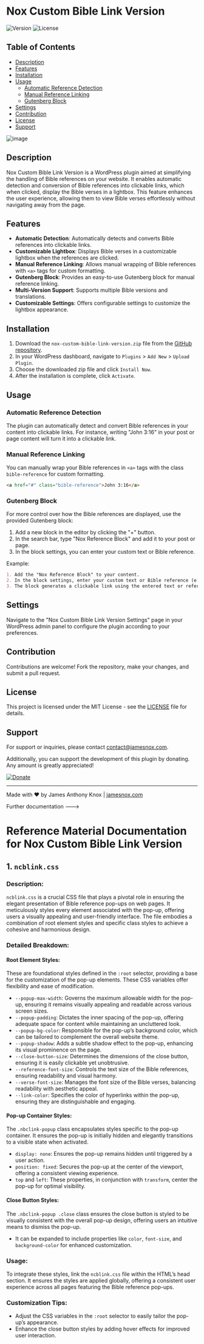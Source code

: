 # Nox Custom Bible Link Version

![Version](https://img.shields.io/badge/version-1.0.0-blue.svg)
![License](https://img.shields.io/badge/license-MIT-green.svg)

## Table of Contents

- [Description](#description)
- [Features](#features)
- [Installation](#installation)
- [Usage](#usage)
  - [Automatic Reference Detection](#automatic-reference-detection)
  - [Manual Reference Linking](#manual-reference-linking)
  - [Gutenberg Block](#gutenberg-block)
- [Settings](#settings)
- [Contribution](#contribution)
- [License](#license)
- [Support](#support)

![image](https://github.com/jamesk9526/Nox-Custom-Bible-Link-Version/assets/93682381/58d4014b-9fbe-41ea-9cb1-9621b7e97055)

## Description

Nox Custom Bible Link Version is a WordPress plugin aimed at simplifying the handling of Bible references on your website. It enables automatic detection and conversion of Bible references into clickable links, which when clicked, display the Bible verses in a lightbox. This feature enhances the user experience, allowing them to view Bible verses effortlessly without navigating away from the page.

## Features

- **Automatic Detection**: Automatically detects and converts Bible references into clickable links.
- **Customizable Lightbox**: Displays Bible verses in a customizable lightbox when the references are clicked.
- **Manual Reference Linking**: Allows manual wrapping of Bible references with `<a>` tags for custom formatting.
- **Gutenberg Block**: Provides an easy-to-use Gutenberg block for manual reference linking.
- **Multi-Version Support**: Supports multiple Bible versions and translations.
- **Customizable Settings**: Offers configurable settings to customize the lightbox appearance.

## Installation

1. Download the `nox-custom-bible-link-version.zip` file from the [GitHub repository](https://github.com/jamesk9526/nox-custom-bible-link).
2. In your WordPress dashboard, navigate to `Plugins` > `Add New` > `Upload Plugin`.
3. Choose the downloaded zip file and click `Install Now`.
4. After the installation is complete, click `Activate`.

## Usage

### Automatic Reference Detection

The plugin can automatically detect and convert Bible references in your content into clickable links. For instance, writing "John 3:16" in your post or page content will turn it into a clickable link.

### Manual Reference Linking

You can manually wrap your Bible references in `<a>` tags with the class `bible-reference` for custom formatting. 
```html
<a href="#" class="bible-reference">John 3:16</a>
```

### Gutenberg Block

For more control over how the Bible references are displayed, use the provided Gutenberg block:
1. Add a new block in the editor by clicking the "+" button.
2. In the search bar, type "Nox Reference Block" and add it to your post or page.
3. In the block settings, you can enter your custom text or Bible reference.

Example:
```markdown
1. Add the "Nox Reference Block" to your content.
2. In the block settings, enter your custom text or Bible reference (e.g., "John 3:16").
3. The block generates a clickable link using the entered text or reference.
```

## Settings

Navigate to the "Nox Custom Bible Link Version Settings" page in your WordPress admin panel to configure the plugin according to your preferences.

## Contribution

Contributions are welcome! Fork the repository, make your changes, and submit a pull request.

## License

This project is licensed under the MIT License - see the [LICENSE](LICENSE) file for details.

## Support

For support or inquiries, please contact [contact@jamesnox.com](mailto:contact@jamesnox.com).

Additionally, you can support the development of this plugin by donating. Any amount is greatly appreciated!

[![Donate](https://www.paypalobjects.com/en_US/i/btn/btn_donate_SM.gif)](https://www.paypal.com/donate?hosted_button_id=6K8ZXLZNRWYDJ)

---

Made with ❤️ by James Anthony Knox | [jamesnox.com](https://jamesnox.com)


Further documentation ---> 

# Reference Material Documentation for Nox Custom Bible Link Version

## 1. `ncblink.css`

### Description:
`ncblink.css` is a crucial CSS file that plays a pivotal role in ensuring the elegant presentation of Bible reference pop-ups on web pages. It meticulously styles every element associated with the pop-up, offering users a visually appealing and user-friendly interface. The file embodies a combination of root element styles and specific class styles to achieve a cohesive and harmonious design.

### Detailed Breakdown:

#### Root Element Styles: 
These are foundational styles defined in the `:root` selector, providing a base for the customization of the pop-up elements. These CSS variables offer flexibility and ease of modification.

- `--popup-max-width`: Governs the maximum allowable width for the pop-up, ensuring it remains visually appealing and readable across various screen sizes.
- `--popup-padding`: Dictates the inner spacing of the pop-up, offering adequate space for content while maintaining an uncluttered look.
- `--popup-bg-color`: Responsible for the pop-up’s background color, which can be tailored to complement the overall website theme.
- `--popup-shadow`: Adds a subtle shadow effect to the pop-up, enhancing its visual prominence on the page.
- `--close-button-size`: Determines the dimensions of the close button, ensuring it is easily clickable yet unobtrusive.
- `--reference-font-size`: Controls the text size of the Bible references, ensuring readability and visual harmony.
- `--verse-font-size`: Manages the font size of the Bible verses, balancing readability with aesthetic appeal.
- `--link-color`: Specifies the color of hyperlinks within the pop-up, ensuring they are distinguishable and engaging.

#### Pop-up Container Styles:
The `.nbclink-popup` class encapsulates styles specific to the pop-up container. It ensures the pop-up is initially hidden and elegantly transitions to a visible state when activated.

- `display: none`: Ensures the pop-up remains hidden until triggered by a user action.
- `position: fixed`: Secures the pop-up at the center of the viewport, offering a consistent viewing experience.
- `top` and `left`: These properties, in conjunction with `transform`, center the pop-up for optimal visibility.

#### Close Button Styles:
The `.nbclink-popup .close` class ensures the close button is styled to be visually consistent with the overall pop-up design, offering users an intuitive means to dismiss the pop-up.

- It can be expanded to include properties like `color`, `font-size`, and `background-color` for enhanced customization.

### Usage:
To integrate these styles, link the `ncblink.css` file within the HTML’s head section. It ensures the styles are applied globally, offering a consistent user experience across all pages featuring the Bible reference pop-ups.

### Customization Tips:
- Adjust the CSS variables in the `:root` selector to easily tailor the pop-up’s appearance.
- Enhance the close button styles by adding hover effects for improved user interaction.
